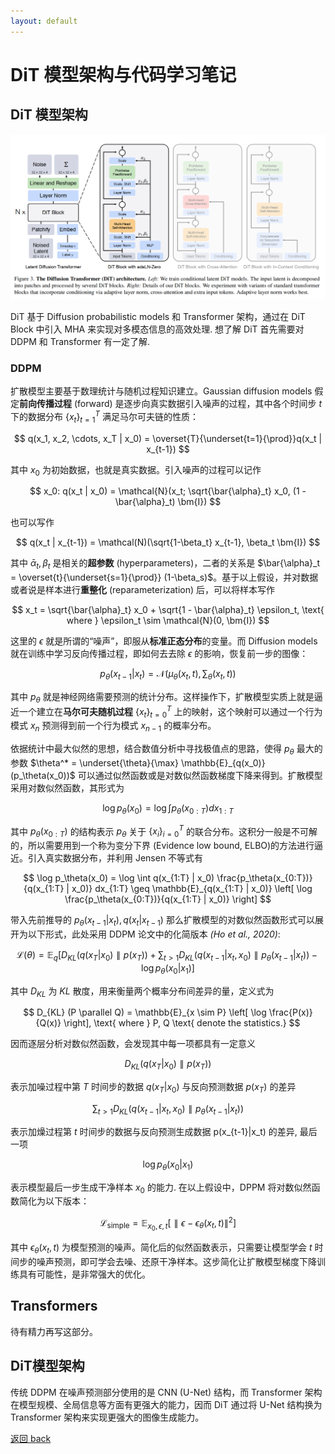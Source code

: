 ```yaml
---
layout: default
---
```


# DiT 模型架构与代码学习笔记
## DiT 模型架构

![DiT模型架构示意图](../images/DiT.png)

DiT 基于 Diffusion probabilistic models 和 Transformer 架构，通过在 DiT Block 中引入 MHA 来实现对多模态信息的高效处理. 想了解 DiT 首先需要对 DDPM 和 Transformer 有一定了解.

### DDPM
扩散模型主要基于数理统计与随机过程知识建立。Gaussian diffusion models 假定**前向传播过程** (forward) 是逐步向真实数据引入噪声的过程，其中各个时间步 $t$ 下的数据分布 $\{x_t\}_{t=1}^T$ 满足马尔可夫链的性质：

$$
    q(x_1, x_2, \cdots, x_T | x_0) = \overset{T}{\underset{t=1}{\prod}}q(x_t | x_{t-1})
$$

其中 $x_0$ 为初始数据，也就是真实数据。引入噪声的过程可以记作

$$
    x_0: q(x_t | x_0) = \mathcal{N}(x_t; \sqrt{\bar{\alpha}_t} x_0, (1 - \bar{\alpha}_t) \bm{I})
$$

也可以写作

$$
    q(x_t | x_{t-1}) = \mathcal(N)(\sqrt{1-\beta_t} x_{t-1}, \beta_t \bm{I})
$$

其中 $\bar{\alpha}_t, \beta_t$ 是相关的**超参数** (hyperparameters)，二者的关系是 $\bar{\alpha}_t = \overset{t}{\underset{s=1}{\prod}} (1-\beta_s)$。基于以上假设，并对数据或者说是样本进行**重整化** (reparameterization) 后，可以将样本写作

$$
    x_t = \sqrt{\bar{\alpha}_t} x_0 + \sqrt{1 - \bar{\alpha}_t} \epsilon_t, \text{ where } \epsilon_t \sim \mathcal{N}(0, \bm{I})
$$

这里的 $\epsilon$ 就是所谓的“噪声”，即服从**标准正态分布**的变量。而 Diffusion models 就在训练中学习反向传播过程，即如何去去除 $\epsilon$ 的影响，恢复前一步的图像：

$$
    p_{\theta}(x_{t-1} | x_t) = \mathcal{N}(\mu_{\theta}(x_t, t), \sum_\theta(x_t, t))
$$

其中 $p_\theta$ 就是神经网络需要预测的统计分布。这样操作下，扩散模型实质上就是逼近一个建立在**马尔可夫随机过程** $\{ x_t \}_{t=0}^T$ 上的映射，这个映射可以通过一个行为模式 $x_{n}$ 预测得到前一个行为模式 $x_{n-1}$ 的概率分布。

依据统计中最大似然的思想，结合数值分析中寻找极值点的思路，使得 $p_\theta$ 最大的参数 $\theta^* = \underset{\theta}{\max} \mathbb{E}_{q(x_0)}(p_\theta(x_0))$ 可以通过似然函数或是对数似然函数梯度下降来得到。扩散模型采用对数似然函数，其形式为

$$
    \log p_\theta(x_0) = \log \int p_\theta(x_{0:T}) dx_{1:T}
$$

其中 $p_\theta (x_{0:T})$ 的结构表示 $p_\theta$ 关于 $\{x_i\}_{i=0}^T$ 的联合分布。这积分一般是不可解的，所以需要用到一个称为变分下界 (Evidence low bound, ELBO)的方法进行逼近。引入真实数据分布，并利用 Jensen 不等式有

$$
    \log p_\theta(x_0) = \log \int q(x_{1:T} | x_0) \frac{p_\theta(x_{0:T})}{q(x_{1:T} | x_0)} dx_{1:T} \geq \mathbb{E}_{q(x_{1:T} | x_0)} \left[ \log \frac{p_\theta(x_{0:T})}{q(x_{1:T} | x_0)} \right]
$$

带入先前推导的 $p_\theta (x_{t-1} | x_t), q(x_t | x_{t-1})$ 那么扩散模型的对数似然函数形式可以展开为以下形式，此处采用 DDPM 论文中的化简版本 *(Ho et al., 2020)*:

$$
    \mathcal{L}(\theta) = \mathbb{E}_q \left[ D_{KL}(q(x_T | x_0) \parallel p(x_T)) + \sum_{t>1} D_{KL} (q(x_{t-1} | x_t, x_0) \parallel p_\theta (x_{t-1} | x_t)) - \log p_\theta (x_0 | x_1)\right]
$$

其中 $D_{KL}$ 为 $KL$ 散度，用来衡量两个概率分布间差异的量，定义式为

$$
    D_{KL} (P \parallel Q) = \mathbb{E}_{x \sim P} \left[ \log \frac{P(x)}{Q(x)} \right], \text{ where } P, Q \text{ denote the statistics.}
$$

因而逐层分析对数似然函数，会发现其中每一项都具有一定意义

$$
D_{KL}(q(x_T|x_0) \parallel p(x_T))
$$

表示加噪过程中第 $T$ 时间步的数据 $q(x_T|x_0)$ 与反向预测数据 $p(x_T)$ 的差异

$$
\sum_{t>1} D_{KL} (q(x_{t-1}|x_t, x_0) \parallel p_\theta (x_{t-1}|x_t))
$$

表示加燥过程第 $t$ 时间步的数据与反向预测生成数据 p(x_{t-1}|x_t) 的差异, 最后一项 

$$
\log p_\theta(x_0|x_1)
$$

表示模型最后一步生成干净样本 $x_0$ 的能力. 在以上假设中，DPPM 将对数似然函数简化为以下版本：

$$
    \mathcal{L}_{\text{simple}}  = \mathbb{E}_{x_0, \epsilon, t}\left[ \parallel \epsilon - \epsilon_\theta(x_t, t) \parallel^2 \right]
$$

其中 $\epsilon_\theta(x_t, t)$ 为模型预测的噪声。简化后的似然函数表示，只需要让模型学会 $t$ 时间步的噪声预测，即可学会去噪、还原干净样本。这步简化让扩散模型梯度下降训练具有可能性，是非常强大的优化。

## Transformers 
待有精力再写这部分。

## DiT模型架构
传统 DDPM 在噪声预测部分使用的是 CNN (U-Net) 结构，而 Transformer 架构在模型规模、全局信息等方面有更强大的能力，因而 DiT 通过将 U-Net 结构换为 Transformer 架构来实现更强大的图像生成能力。

[返回 back](./)

